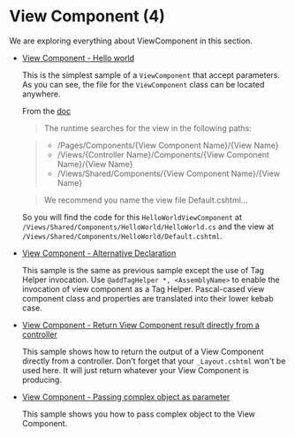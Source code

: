 # View Component (4)

  We are exploring everything about ViewComponent in this section.

  * [ View Component - Hello world](/projects/mvc/view-component/view-component-1)

    This is the simplest sample of a `ViewComponent` that accept parameters. As you can see, the file for the `ViewComponent` class can be located anywhere. 

    From the [doc](https://docs.microsoft.com/en-us/aspnet/core/mvc/views/view-components?view=aspnetcore-2.2#view-search-path) 
    
    > The runtime searches for the view in the following paths:

    > * /Pages/Components/{View Component Name}/{View Name}
    > * /Views/{Controller Name}/Components/{View Component Name}/{View Name}
    > * /Views/Shared/Components/{View Component Name}/{View Name}
    
    > We recommend you name the view file Default.cshtml... 

    So you will find the code for this `HelloWorldViewComponent` at `/Views/Shared/Components/HelloWorld/HelloWorld.cs` and the view at `/Views/Shared/Components/HelloWorld/Default.cshtml`.

  * [ View Component - Alternative Declaration](/projects/mvc/view-component/view-component-2)

    This sample is the same as previous sample except the use of Tag Helper invocation. Use `@addTagHelper *, <AssemblyName>` to enable the invocation of view component as a Tag Helper. Pascal-cased view component class and properties are translated into their lower kebab case. 

  * [ View Component - Return View Component result directly from a controller](/projects/mvc/view-component/view-component-3)

    This sample shows how to return the output of a View Component directly from a controller. Don't forget that your `_Layout.cshtml` won't be used here. It will just return whatever your View Component is producing.

  * [ View Component - Passing complex object as parameter](/projects/mvc/view-component/view-component-4)

    This sample shows you how to pass complex object to the View Component.